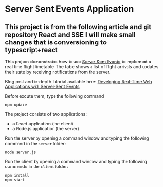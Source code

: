 # Server Sent Events Application
This project is from the following article and git repository
React and SSE
I will make small changes that is conversioning to typescript+react
-------------------------------------------------------------------------------------------------------------
This project demonstrates how to use [Server Sent Events](https://html.spec.whatwg.org/multipage/server-sent-events.html#server-sent-events) to implement a real time flight timetable. The table shows a list of flight arrivals and updates their state by receiving notifications from the server.

Blog post and in-depth tutorial available here: [Developing Real-Time Web Applications with Server-Sent Events](https://auth0.com/blog/developing-real-time-web-applications-with-server-sent-events/)

Before excute them, type the following command

```shell
npm update
```

The project consists of two applications:

- a React application (the client)
- a Node.js application (the server)

Run the server by opening a command window and typing the following command in the `server` folder:

```shell
node server.js
```

Run the client by opening a command window and typing the following commands in the `client` folder:

```shell
npm install
npm start
```

